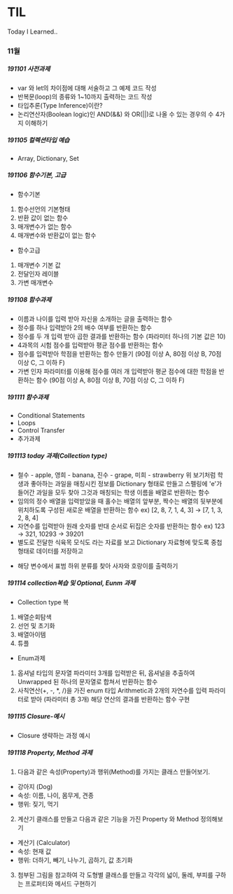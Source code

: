 # TIL
Today I Learned..

### 11월

##### 191101 사전과제

* var 와 let의 차이점에 대해 서술하고 그 예제 코드 작성
* 반복문(loop)의 종류와 1~10까지 출력하는 코드 작성
* 타입추론(Type Inference)이란?
* 논리연산자(Boolean logic)인 AND(&&) 와 OR(||)로 나올 수 있는 경우의 수 4가지 이해하기

##### 191105 컬렉션타입 예습

* Array, Dictionary, Set

##### 191106 함수기본, 고급

* 함수기본
1. 함수선언의 기본형태
2. 반환 값이 없는 함수
3. 매개변수가 없는 함수
4. 매개변수와 반환값이 없는 함수

* 함수고급
1. 매개변수 기본 값
2. 전달인자 레이블
3. 가변 매개변수

##### 191108 함수과제
 
* 이름과 나이를 입력 받아 자신을 소개하는 글을 출력하는 함수
* 정수를 하나 입력받아 2의 배수 여부를 반환하는 함수
* 정수를 두 개 입력 받아 곱한 결과를 반환하는 함수 (파라미터 하나의 기본 값은 10)
* 4과목의 시험 점수를 입력받아 평균 점수를 반환하는 함수
* 점수를 입력받아 학점을 반환하는 함수 만들기 (90점 이상 A, 80점 이상 B, 70점 이상 C, 그 이하 F)
* 가변 인자 파라미터를 이용해 점수를 여러 개 입력받아 평균 점수에 대한 학점을 반환하는 함수 (90점 이상 A, 80점 이상 B, 70점 이상 C, 그 이하 F)

##### 191111 함수과제

* Conditional Statements
* Loops
* Control Transfer
* 추가과제

##### 191113 today 과제(Collection type)

* 철수 - apple, 영희 - banana, 진수 - grape, 미희 - strawberry
위 보기처럼 학생과 좋아하는 과일을 매칭시킨 정보를 Dictionary 형태로 만들고
스펠링에 'e'가 들어간 과일을 모두 찾아 그것과 매칭되는 학생 이름을 배열로 반환하는 함수
* 임의의 정수 배열을 입력받았을 때 홀수는 배열의 앞부분, 짝수는 배열의 뒷부분에 위치하도록 구성된 새로운 배열을 반환하는 함수
 ex) [2, 8, 7, 1, 4, 3] -> [7, 1, 3, 2, 8, 4]
* 자연수를 입력받아 원래 숫자를 반대 순서로 뒤집은 숫자를 반환하는 함수
 ex) 123 -> 321, 10293 -> 39201
*  별도로 전달한 식육목 모식도 라는 자료를 보고 Dictionary 자료형에 맞도록 중첩형태로 데이터를 저장하고
+ 해당 변수에서 표범 하위 분류를 찾아 사자와 호랑이를 출력하기

##### 191114 collection복습 및 Optional, Eunm 과제

* Collection type 복
1. 배열순회탐색
2. 선언 및 초기화
3. 배열아이템
4. 튜플

* Enum과제
1. 옵셔널 타입의 문자열 파라미터 3개를 입력받은 뒤, 옵셔널을 추출하여 Unwrapped 된 하나의 문자열로 합쳐서 반환하는 함수
2. 사칙연산(+, -, *, /)을 가진 enum 타입 Arithmetic과 2개의 자연수를 입력 파라미터로 받아 (파라미터 총 3개) 해당 연산의 결과를 반환하는 함수 구현

##### 191115 Closure-예시

* Closure 생략하는 과정 예시

##### 191118 Property, Method 과제

1. 다음과 같은 속성(Property)과 행위(Method)를 가지는 클래스 만들어보기.

 - 강아지 (Dog)
 - 속성: 이름, 나이, 몸무게, 견종
 - 행위: 짖기, 먹기

2. 계산기 클래스를 만들고 다음과 같은 기능을 가진 Property 와 Method 정의해보기

 - 계산기 (Calculator)
 - 속성: 현재 값
 - 행위: 더하기, 빼기, 나누기, 곱하기, 값 초기화

3. 첨부된 그림을 참고하여 각 도형별 클래스를 만들고 각각의 넓이, 둘레, 부피를 구하는 프로퍼티와 메서드 구현하기

